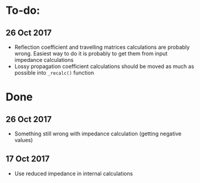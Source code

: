 # To-do:

## 26 Oct 2017
* Reflection coefficient and travelling matrices calculations are probably wrong.
  Easiest way to do it is probably to get them from input impedance calculations
* Lossy propagation coefficient calculations should be moved as much as
  possible into `_recalc()` function

# Done

## 26 Oct 2017
* Something still wrong with impedance calculation (getting negative values)

## 17 Oct 2017
* Use reduced impedance in internal calculations

